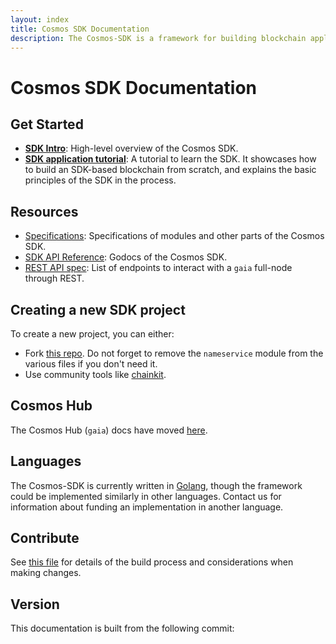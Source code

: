 ```yaml
---
layout: index
title: Cosmos SDK Documentation
description: The Cosmos-SDK is a framework for building blockchain applications in Golang. It is being used to build Gaia, the first implementation of the Cosmos Hub.
---
```


# Cosmos SDK Documentation

## Get Started

- **[SDK Intro](./intro/README.md)**: High-level overview of the Cosmos SDK.
- **[SDK application tutorial](https://github.com/cosmos/sdk-application-tutorial)**: A tutorial to learn the SDK. It showcases how to build an SDK-based blockchain from scratch, and explains the basic principles of the SDK in the process.

## Resources

- [Specifications](./spec/README.md): Specifications of modules and other parts of the Cosmos SDK.
- [SDK API Reference](https://godoc.org/github.com/cosmos/cosmos-sdk): Godocs of the Cosmos SDK.
- [REST API spec](https://cosmos.network/rpc/): List of endpoints to interact with a `gaia` full-node through REST.

## Creating a new SDK project

To create a new project, you can either:

- Fork [this repo](https://github.com/cosmos/sdk-application-tutorial/). Do not forget to remove the `nameservice` module from the various files if you don't need it.
- Use community tools like [chainkit](https://github.com/blocklayerhq/chainkit).

## Cosmos Hub

The Cosmos Hub (`gaia`) docs have moved [here](https://github.com/cosmos/gaia/tree/master/docs).

## Languages

The Cosmos-SDK is currently written in [Golang](https://golang.org/), though the
framework could be implemented similarly in other languages.
Contact us for information about funding an implementation in another language.

## Contribute

See [this file](https://github.com/cosmos/cosmos-sdk/blob/master/docs/DOCS_README.md) for details of the build process and
considerations when making changes.

## Version

This documentation is built from the following commit:
